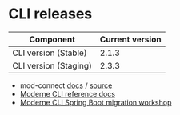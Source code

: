 # CLI releases

| Component             | Current version |
| --------------------- |-----------------|
| CLI version (Stable)  | 2.1.3          |
| CLI version (Staging) | 2.3.3           |

* mod-connect [docs](https://moderneinc.github.io/mod-connect/) / [source](https://github.com/moderneinc/mod-connect)
* [Moderne CLI reference docs](../user-documentation/references/cli-reference.md)
* [Moderne CLI Spring Boot migration workshop](../user-documentation/workshops/spring-boot-migration-workshop/)
